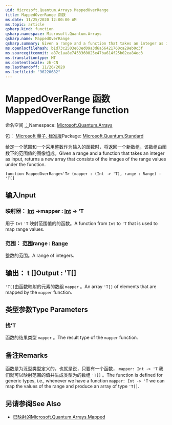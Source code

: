 ```yaml
---
uid: Microsoft.Quantum.Arrays.MappedOverRange
title: MappedOverRange 函数
ms.date: 11/25/2020 12:00:00 AM
ms.topic: article
qsharp.kind: function
qsharp.namespace: Microsoft.Quantum.Arrays
qsharp.name: MappedOverRange
qsharp.summary: Given a range and a function that takes an integer as input, returns a new array that consists of the images of the range values under the function.
ms.openlocfilehash: b1d73c2503e63ed09a3d6a56421760ca29eb0c3f
ms.sourcegitcommit: a87c1aa8e7453360025e47ba614f25b02ea84ec3
ms.translationtype: MT
ms.contentlocale: zh-CN
ms.lasthandoff: 11/26/2020
ms.locfileid: "96220682"
---
```

# <a name="mappedoverrange-function"></a><span data-ttu-id="637be-102">MappedOverRange 函数</span><span class="sxs-lookup"><span data-stu-id="637be-102">MappedOverRange function</span></span>

<span data-ttu-id="637be-103">命名空间 [：](xref:Microsoft.Quantum.Arrays)</span><span class="sxs-lookup"><span data-stu-id="637be-103">Namespace: [Microsoft.Quantum.Arrays](xref:Microsoft.Quantum.Arrays)</span></span>

<span data-ttu-id="637be-104">包： [Microsoft 量子. 标准版](https://nuget.org/packages/Microsoft.Quantum.Standard)</span><span class="sxs-lookup"><span data-stu-id="637be-104">Package: [Microsoft.Quantum.Standard](https://nuget.org/packages/Microsoft.Quantum.Standard)</span></span>


<span data-ttu-id="637be-105">给定一个范围和一个采用整数作为输入的函数时，将返回一个新数组，该数组由函数下的范围值的图像组成。</span><span class="sxs-lookup"><span data-stu-id="637be-105">Given a range and a function that takes an integer as input, returns a new array that consists of the images of the range values under the function.</span></span>

```qsharp
function MappedOverRange<'T> (mapper : (Int -> 'T), range : Range) : 'T[]
```


## <a name="input"></a><span data-ttu-id="637be-106">输入</span><span class="sxs-lookup"><span data-stu-id="637be-106">Input</span></span>

### <a name="mapper--int---t"></a><span data-ttu-id="637be-107">映射器： [Int](xref:microsoft.quantum.lang-ref.int) -></span><span class="sxs-lookup"><span data-stu-id="637be-107">mapper : [Int](xref:microsoft.quantum.lang-ref.int) -> 'T</span></span>

<span data-ttu-id="637be-108">用于 `Int` `'T` 映射范围值的的函数。</span><span class="sxs-lookup"><span data-stu-id="637be-108">A function from `Int` to `'T` that is used to map range values.</span></span>


### <a name="range--range"></a><span data-ttu-id="637be-109">范围： [范围](xref:microsoft.quantum.lang-ref.range)</span><span class="sxs-lookup"><span data-stu-id="637be-109">range : [Range](xref:microsoft.quantum.lang-ref.range)</span></span>

<span data-ttu-id="637be-110">整数的范围。</span><span class="sxs-lookup"><span data-stu-id="637be-110">A range of integers.</span></span>



## <a name="output--t"></a><span data-ttu-id="637be-111">输出： t []</span><span class="sxs-lookup"><span data-stu-id="637be-111">Output : 'T[]</span></span>

<span data-ttu-id="637be-112">`'T[]`由函数映射的元素的数组 `mapper` 。</span><span class="sxs-lookup"><span data-stu-id="637be-112">An array `'T[]` of elements that are mapped by the `mapper` function.</span></span>

## <a name="type-parameters"></a><span data-ttu-id="637be-113">类型参数</span><span class="sxs-lookup"><span data-stu-id="637be-113">Type Parameters</span></span>

### <a name="t"></a><span data-ttu-id="637be-114">找</span><span class="sxs-lookup"><span data-stu-id="637be-114">'T</span></span>

<span data-ttu-id="637be-115">函数的结果类型 `mapper` 。</span><span class="sxs-lookup"><span data-stu-id="637be-115">The result type of the `mapper` function.</span></span>

## <a name="remarks"></a><span data-ttu-id="637be-116">备注</span><span class="sxs-lookup"><span data-stu-id="637be-116">Remarks</span></span>

<span data-ttu-id="637be-117">函数是为泛型类型定义的，也就是说，只要有一个函数， `mapper: Int -> 'T` 我们就可以映射范围的值并生成类型为的数组 `'T[]` 。</span><span class="sxs-lookup"><span data-stu-id="637be-117">The function is defined for generic types, i.e., whenever we have a function `mapper: Int -> 'T` we can map the values of the range and produce an array of type `'T[]`.</span></span>

## <a name="see-also"></a><span data-ttu-id="637be-118">另请参阅</span><span class="sxs-lookup"><span data-stu-id="637be-118">See Also</span></span>

- [<span data-ttu-id="637be-119">已映射的</span><span class="sxs-lookup"><span data-stu-id="637be-119">Microsoft.Quantum.Arrays.Mapped</span></span>](xref:Microsoft.Quantum.Arrays.Mapped)